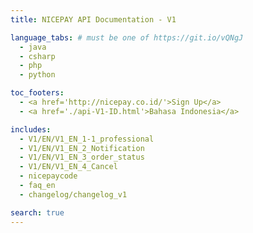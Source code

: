 ```yaml
---
title: NICEPAY API Documentation - V1

language_tabs: # must be one of https://git.io/vQNgJ
  - java
  - csharp
  - php
  - python

toc_footers:
  - <a href='http://nicepay.co.id/'>Sign Up</a>
  - <a href='./api-V1-ID.html'>Bahasa Indonesia</a>

includes:
  - V1/EN/V1_EN_1-1_professional
  - V1/EN/V1_EN_2_Notification
  - V1/EN/V1_EN_3_order_status
  - V1/EN/V1_EN_4_Cancel
  - nicepaycode
  - faq_en
  - changelog/changelog_v1

search: true
---
```

